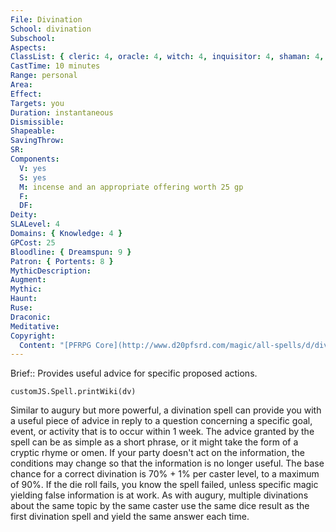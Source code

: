 ```yaml
---
File: Divination
School: divination
Subschool: 
Aspects: 
ClassList: { cleric: 4, oracle: 4, witch: 4, inquisitor: 4, shaman: 4, psychic: 4, spiritualist: 4, medium: 3 }
CastTime: 10 minutes
Range: personal
Area: 
Effect: 
Targets: you
Duration: instantaneous
Dismissible: 
Shapeable: 
SavingThrow: 
SR: 
Components:
  V: yes
  S: yes
  M: incense and an appropriate offering worth 25 gp
  F: 
  DF: 
Deity: 
SLALevel: 4
Domains: { Knowledge: 4 }
GPCost: 25
Bloodline: { Dreamspun: 9 }
Patron: { Portents: 8 }
MythicDescription: 
Augment: 
Mythic: 
Haunt: 
Ruse: 
Draconic: 
Meditative: 
Copyright:
  Content: "[PFRPG Core](http://www.d20pfsrd.com/magic/all-spells/d/divination)"
---
```

Brief:: Provides useful advice for specific proposed actions.

```dataviewjs
customJS.Spell.printWiki(dv)
```

Similar to augury but more powerful, a divination spell can provide you with a useful piece of advice in reply to a question concerning a specific goal, event, or activity that is to occur within 1 week. The advice granted by the spell can be as simple as a short phrase, or it might take the form of a cryptic rhyme or omen. If your party doesn't act on the information, the conditions may change so that the information is no longer useful. The base chance for a correct divination is 70% + 1% per caster level, to a maximum of 90%. If the die roll fails, you know the spell failed, unless specific magic yielding false information is at work. As with augury, multiple divinations about the same topic by the same caster use the same dice result as the first divination spell and yield the same answer each time.
